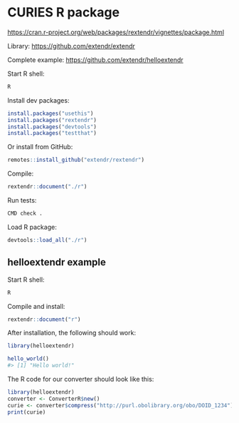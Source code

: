 # CURIES R package

https://cran.r-project.org/web/packages/rextendr/vignettes/package.html

Library: https://github.com/extendr/extendr

Complete example: https://github.com/extendr/helloextendr

Start R shell:

```bash
R
```

Install dev packages:

```r
install.packages("usethis")
install.packages("rextendr")
install.packages("devtools")
install.packages("testthat")
```

Or install from GitHub:

``` r
remotes::install_github("extendr/rextendr")
```

Compile:

```r
rextendr::document("./r")
```

Run tests:

```r
CMD check .
```

Load R package:

```r
devtools::load_all("./r")
```

## helloextendr example

Start R shell:

```bash
R
```

Compile and install:

``` r
rextendr::document("r")
```

After installation, the following should work:
```r
library(helloextendr)

hello_world()
#> [1] "Hello world!"
```

The R code for our converter should look like this:

```r
library(helloextendr)
converter <- ConverterR$new()
curie <- converter$compress("http://purl.obolibrary.org/obo/DOID_1234")
print(curie)
```
